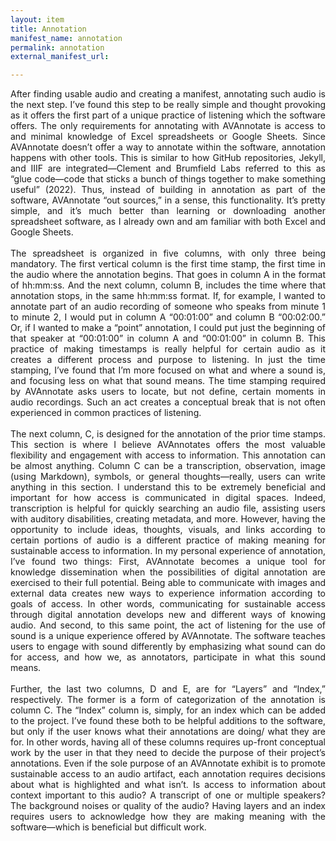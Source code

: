 ```yaml
---
layout: item
title: Annotation
manifest_name: annotation
permalink: annotation
external_manifest_url: 

---
```

<!-- Add an essay or interpretive material below this line,
using HTML or markdown.  Do not modify this file above this line -->
<head>
  <!-- Google tag (gtag.js) -->
<script async src="https://www.googletagmanager.com/gtag/js?id=G-VE0VSZDWME"></script>
<script>
  window.dataLayer = window.dataLayer || [];
  function gtag(){dataLayer.push(arguments);}
  gtag('js', new Date());

  gtag('config', 'G-VE0VSZDWME');
</script>
<link rel="stylesheet" type="text/css" href="style.css">
</head>

<div style="text-align: justify">
After finding usable audio and creating a manifest, annotating such audio is the next step. I’ve found this step to be really simple and thought provoking as it offers the first part of a unique practice of listening which the software offers. The only requirements for annotating with AVAnnotate is access to and minimal knowledge of Excel spreadsheets or Google Sheets. Since AVAnnotate doesn’t offer a way to annotate within the software, annotation happens with other tools. This is similar to how GitHub repositories, Jekyll, and IIIF are integrated—Clement and Brumfield Labs referred to this as “glue code—code that sticks a bunch of things together to make something useful” (2022). Thus, instead of building in annotation as part of the software, AVAnnotate “out sources,” in a sense, this functionality. It’s pretty simple, and it’s much better than learning or downloading another spreadsheet software, as I already own and am familiar with both Excel and Google Sheets.
<br><br>
The spreadsheet is organized in five columns, with only three being mandatory. The first vertical column is the first time stamp, the first time in the audio where the annotation begins. That goes in column A in the format of hh:mm:ss. And the next column, column B, includes the time where that annotation stops, in the same hh:mm:ss format. If, for example, I wanted to annotate part of an audio recording of someone who speaks from minute 1 to minute 2, I would put in column A “00:01:00” and column B “00:02:00.” Or, if I wanted to make a “point” annotation, I could put just the beginning of that speaker at “00:01:00” in column A and “00:01:00” in column B. This practice of making timestamps is really helpful for certain audio as it creates a different process and purpose to listening. In just the time stamping, I’ve found that I’m more focused on what and where a sound is, and focusing less on what that sound means. The time stamping required by AVAnnotate asks users to locate, but not define, certain moments in audio recordings. Such an act creates a conceptual break that is not often experienced in common practices of listening.
<br><br>
The next column, C, is designed for the annotation of the prior time stamps. This section is where I believe AVAnnotates offers the most valuable flexibility and engagement with access to information. This annotation can be almost anything. Column C can be a transcription, observation, image (using Markdown), symbols, or general thoughts—really, users can write anything in this section. I understand this to be extremely beneficial and important for how access is communicated in digital spaces. Indeed, transcription is helpful for quickly searching an audio file, assisting users with auditory disabilities, creating metadata, and more. However, having the opportunity to include ideas, thoughts, visuals, and links according to certain portions of audio is a different practice of making meaning for sustainable access to information. In my personal experience of annotation, I’ve found two things: First, AVAnnotate becomes a unique tool for knowledge dissemination when the possibilities of digital annotation are exercised to their full potential. Being able to communicate with images and external data creates new ways to experience information according to goals of access. In other words, communicating for sustainable access through digital annotation develops new and different ways of knowing audio. And second, to this same point, the act of listening for the use of sound is a unique experience offered by AVAnnotate. The software teaches users to engage with sound differently by emphasizing what sound can do for access, and how we, as annotators, participate in what this sound means.
<br><br>
Further, the last two columns, D and E, are for “Layers” and “Index,” respectively. The former is a form of categorization of the annotation is column C. The “Index” column is, simply, for an index which can be added to the project. I’ve found these both to be helpful additions to the software, but only if the user knows what their annotations are doing/ what they are for. In other words, having all of these columns requires up-front conceptual work by the user in that they need to decide the purpose of their project’s annotations. Even if the sole purpose of an AVAnnotate exhibit is to promote sustainable access to an audio artifact, each annotation requires decisions about what is highlighted and what isn’t. Is access to information about context important to this audio? A transcript of one or multiple speakers? The background noises or quality of the audio? Having layers and an index requires users to acknowledge how they are making meaning with the software—which is beneficial but difficult work.
  <br><br>
</div>
